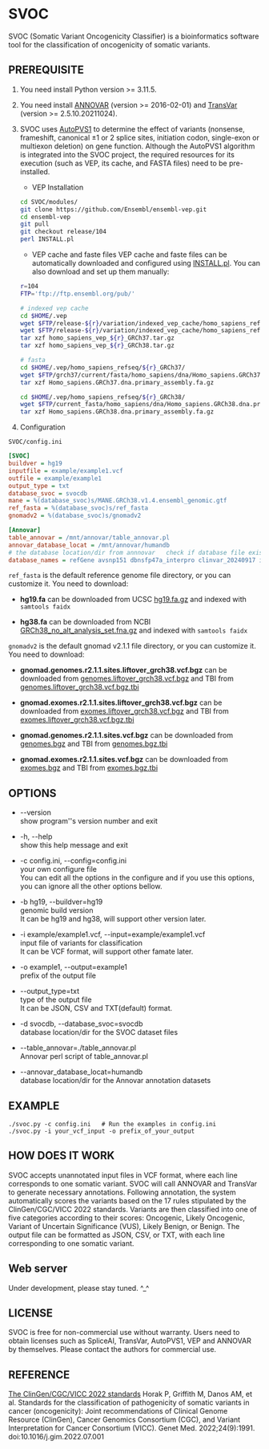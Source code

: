 # SVOC
SVOC (Somatic Variant Oncogenicity Classifier) is a bioinformatics software tool for the classification of oncogenicity of somatic variants.

## PREREQUISITE

1. You need install Python version >= 3.11.5.
2. You need install [ANNOVAR](http://annovar.openbioinformatics.org/en/latest/) (version >= 2016-02-01) and [TransVar](https://github.com/zwdzwd/transvar) (version >= 2.5.10.20211024).
3. SVOC uses [AutoPVS1](https://github.com/JiguangPeng/autopvs1) to determine the effect of variants (nonsense, frameshift, canonical ±1 or 2 splice sites, initiation codon, single-exon or multiexon deletion) on gene function. Although the AutoPVS1 algorithm is integrated into the SVOC project, the required resources for its execution (such as VEP, its cache, and FASTA files) need to be pre-installed.

    - VEP Installation
    ```bash
    cd SVOC/modules/
    git clone https://github.com/Ensembl/ensembl-vep.git
    cd ensembl-vep
    git pull
    git checkout release/104
    perl INSTALL.pl
    ```

    - VEP cache and faste files
    VEP cache and faste files can be automatically downloaded and configured using [INSTALL.pl](https://www.ensembl.org/info/docs/tools/vep/script/vep_download.html#installer). You can also download and set up them manually:

    ```bash
    r=104
    FTP='ftp://ftp.ensembl.org/pub/'

    # indexed vep cache
    cd $HOME/.vep
    wget $FTP/release-${r}/variation/indexed_vep_cache/homo_sapiens_refseq_vep_${r}_GRCh38.tar.gz
    wget $FTP/release-${r}/variation/indexed_vep_cache/homo_sapiens_refseq_vep_${r}_GRCh37.tar.gz
    tar xzf homo_sapiens_vep_${r}_GRCh37.tar.gz
    tar xzf homo_sapiens_vep_${r}_GRCh38.tar.gz

    # fasta
    cd $HOME/.vep/homo_sapiens_refseq/${r}_GRCh37/
    wget $FTP/grch37/current/fasta/homo_sapiens/dna/Homo_sapiens.GRCh37.dna.primary_assembly.fa.gz
    tar xzf Homo_sapiens.GRCh37.dna.primary_assembly.fa.gz

    cd $HOME/.vep/homo_sapiens_refseq/${r}_GRCh38/
    wget $FTP/current_fasta/homo_sapiens/dna/Homo_sapiens.GRCh38.dna.primary_assembly.fa.gz
    tar xzf Homo_sapiens.GRCh38.dna.primary_assembly.fa.gz
    ```
4. Configuration

`SVOC/config.ini`

```ini
[SVOC]
buildver = hg19 
inputfile = example/example1.vcf
outfile = example/example1
output_type = txt
database_svoc = svocdb 
mane = %(database_svoc)s/MANE.GRCh38.v1.4.ensembl_genomic.gtf
ref_fasta = %(database_svoc)s/ref_fasta
gnomadv2 = %(database_svoc)s/gnomadv2

[Annovar]
table_annovar = /mnt/annovar/table_annovar.pl
annovar_database_locat = /mnt/annovar/humandb
# the database location/dir from annnovar   check if database file exists
database_names = refGene avsnp151 dbnsfp47a_interpro clinvar_20240917 intervar_20180118 dbnsfp47a dbscsnv11
```
`ref_fasta` is the default reference genome file directory, or you can customize it. You need to download:    

- **hg19.fa** can be downloaded from UCSC [hg19.fa.gz](https://hgdownload.soe.ucsc.edu/goldenPath/hg19/bigZips/) and indexed with `samtools faidx`

- **hg38.fa** can be downloaded from NCBI [GRCh38_no_alt_analysis_set.fna.gz](http://ftp.ncbi.nlm.nih.gov/genomes/all/GCA/000/001/405/GCA_000001405.15_GRCh38/seqs_for_alignment_pipelines.ucsc_ids/) and indexed with `samtools faidx`

`gnomadv2` is the default gnomad v2.1.1 file directory, or you can customize it. You need to download: 

- **gnomad.genomes.r2.1.1.sites.liftover_grch38.vcf.bgz** can be downloaded from [genomes.liftover_grch38.vcf.bgz](https://storage.googleapis.com/gcp-public-data--gnomad/release/2.1.1/liftover_grch38/vcf/genomes/gnomad.genomes.r2.1.1.sites.liftover_grch38.vcf.bgz) and TBI from [genomes.liftover_grch38.vcf.bgz.tbi](https://storage.googleapis.com/gcp-public-data--gnomad/release/2.1.1/liftover_grch38/vcf/genomes/gnomad.genomes.r2.1.1.sites.liftover_grch38.vcf.bgz.tbi)

- **gnomad.exomes.r2.1.1.sites.liftover_grch38.vcf.bgz** can be downloaded from [exomes.liftover_grch38.vcf.bgz](https://storage.googleapis.com/gcp-public-data--gnomad/release/2.1.1/liftover_grch38/vcf/exomes/gnomad.exomes.r2.1.1.sites.liftover_grch38.vcf.bgz) and TBI from [exomes.liftover_grch38.vcf.bgz.tbi](https://storage.googleapis.com/gcp-public-data--gnomad/release/2.1.1/liftover_grch38/vcf/exomes/gnomad.exomes.r2.1.1.sites.liftover_grch38.vcf.bgz.tbi)

- **gnomad.genomes.r2.1.1.sites.vcf.bgz** can be downloaded from [genomes.bgz](https://storage.googleapis.com/gcp-public-data--gnomad/release/2.1.1/vcf/genomes/gnomad.genomes.r2.1.1.sites.vcf.bgz) and TBI from [genomes.bgz.tbi](https://storage.googleapis.com/gcp-public-data--gnomad/release/2.1.1/vcf/genomes/gnomad.genomes.r2.1.1.sites.vcf.bgz.tbi)

- **gnomad.exomes.r2.1.1.sites.vcf.bgz** can be downloaded from [exomes.bgz](https://storage.googleapis.com/gcp-public-data--gnomad/release/2.1.1/vcf/exomes/gnomad.exomes.r2.1.1.sites.vcf.bgz) and TBI from [exomes.bgz.tbi](https://storage.googleapis.com/gcp-public-data--gnomad/release/2.1.1/vcf/exomes/gnomad.exomes.r2.1.1.sites.vcf.bgz.tbi)

## OPTIONS

- --version             
show program''s version number and exit

- -h, --help              
show this help message and exit  

- -c config.ini, --config=config.ini           
your own configure file           
You can edit all the options in the configure and if you use this options, you can ignore all the other options bellow.

- -b hg19, --buildver=hg19    
genomic build version           
It can be hg19 and hg38, will support other version later.

- -i example/example1.vcf, --input=example/example1.vcf           
input file of variants for classification           
It can be VCF format, will support other famate later.

- -o example1, --output=example1     
prefix of the output file

- --output_type=txt     
type of the output file     
It can be JSON, CSV and TXT(default) format.

- -d svocdb, --database_svoc=svocdb     
database location/dir for the SVOC dataset files

- --table_annovar=./table_annovar.pl     
Annovar perl script of table_annovar.pl

- --annovar_database_locat=humandb     
database location/dir for the Annovar annotation datasets


## EXAMPLE
```
./svoc.py -c config.ini   # Run the examples in config.ini
./svoc.py -i your_vcf_input -o prefix_of_your_output
```

## HOW DOES IT WORK

SVOC accepts unannotated input files in VCF format, where each line corresponds to one somatic variant. SVOC will call ANNOVAR and TransVar to generate necessary annotations. Following annotation, the system automatically scores the variants based on the 17 rules stipulated by the ClinGen/CGC/VICC 2022 standards. Variants are then classified into one of five categories according to their scores: Oncogenic, Likely Oncogenic, Variant of Uncertain Significance (VUS), Likely Benign, or Benign. The output file can be formatted as JSON, CSV, or TXT, with each line corresponding to one somatic variant.

## Web server
Under development, please stay tuned. ^_^

## LICENSE

SVOC is free for non-commercial use without warranty. Users need to obtain licenses such as SpliceAI, TransVar, AutoPVS1, VEP and ANNOVAR by themselves. Please contact the authors for commercial use.

## REFERENCE
[The ClinGen/CGC/VICC 2022 standards](https://pubmed.ncbi.nlm.nih.gov/36063163/) Horak P, Griffith M, Danos AM, et al. Standards for the classification of pathogenicity of somatic variants in cancer (oncogenicity): Joint recommendations of Clinical Genome Resource (ClinGen), Cancer Genomics Consortium (CGC), and Variant Interpretation for Cancer Consortium (VICC). Genet Med. 2022;24(9):1991. doi:10.1016/j.gim.2022.07.001

